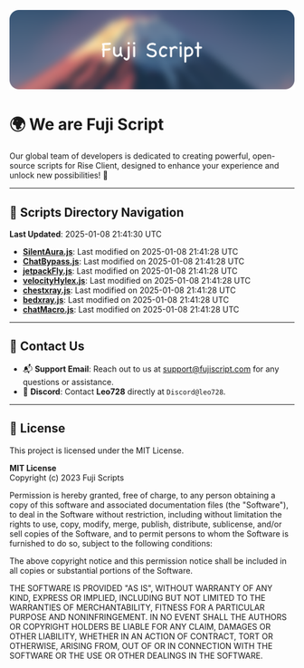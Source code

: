 ![Banner](.github/b.webp)

# 🌍 **We are Fuji Script**

Our global team of developers is dedicated to creating powerful, open-source scripts for Rise Client, designed to enhance your experience and unlock new possibilities! 🌟

---
<!-- SCRIPTS_NAVIGATION_START -->
## 📂 **Scripts Directory Navigation**

**Last Updated**: 2025-01-08 21:41:30 UTC

- **[SilentAura.js](scripts/SilentAura.js)**: Last modified on 2025-01-08 21:41:28 UTC
- **[ChatBypass.js](scripts/ChatBypass.js)**: Last modified on 2025-01-08 21:41:28 UTC
- **[jetpackFly.js](scripts/jetpackFly.js)**: Last modified on 2025-01-08 21:41:28 UTC
- **[velocityHylex.js](scripts/velocityHylex.js)**: Last modified on 2025-01-08 21:41:28 UTC
- **[chestxray.js](scripts/chestxray.js)**: Last modified on 2025-01-08 21:41:28 UTC
- **[bedxray.js](scripts/bedxray.js)**: Last modified on 2025-01-08 21:41:28 UTC
- **[chatMacro.js](scripts/chatMacro.js)**: Last modified on 2025-01-08 21:41:28 UTC

<!-- SCRIPTS_NAVIGATION_END -->

---

## 💬 **Contact Us**  
- 📬 **Support Email**: Reach out to us at [support@fujiscript.com](mailto:support@fujiscript.com) for any questions or assistance.  
- 💬 **Discord**: Contact **Leo728** directly at `Discord@leo728`.

---

## 📜 **License**

This project is licensed under the MIT License.  

**MIT License**  
Copyright (c) 2023 Fuji Scripts  

Permission is hereby granted, free of charge, to any person obtaining a copy of this software and associated documentation files (the "Software"), to deal in the Software without restriction, including without limitation the rights to use, copy, modify, merge, publish, distribute, sublicense, and/or sell copies of the Software, and to permit persons to whom the Software is furnished to do so, subject to the following conditions:  

The above copyright notice and this permission notice shall be included in all copies or substantial portions of the Software.  

THE SOFTWARE IS PROVIDED "AS IS", WITHOUT WARRANTY OF ANY KIND, EXPRESS OR IMPLIED, INCLUDING BUT NOT LIMITED TO THE WARRANTIES OF MERCHANTABILITY, FITNESS FOR A PARTICULAR PURPOSE AND NONINFRINGEMENT. IN NO EVENT SHALL THE AUTHORS OR COPYRIGHT HOLDERS BE LIABLE FOR ANY CLAIM, DAMAGES OR OTHER LIABILITY, WHETHER IN AN ACTION OF CONTRACT, TORT OR OTHERWISE, ARISING FROM, OUT OF OR IN CONNECTION WITH THE SOFTWARE OR THE USE OR OTHER DEALINGS IN THE SOFTWARE.  
